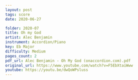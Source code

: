 ```yaml
---
layout: post
tags: score
date: 2020-06-27

folder: 2020-07
title: Oh my God
artist: Alec Benjamin
instrument: Accordion/Piano
key: Eb Major
difficulty: Medium
pages_count: 2
pdf_url: Alec Benjamin - Oh My God (onaccordion.com).pdf
original_url: https://www.youtube.com/watch?v=F5EbXtaiWww
youtube: https://youtu.be/dwQoWPsluss
---
```

